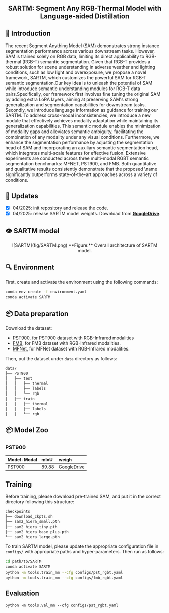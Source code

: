 <div align="center"> 

## SARTM: Segment Any RGB-Thermal Model with Language-aided Distillation</div>

</div>

## 💬 Introduction

The recent Segment Anything Model (SAM) demonstrates strong instance segmentation performance across various downstream tasks. However, SAM is trained solely on RGB data, limiting its direct applicability to RGB-thermal (RGB-T) semantic segmentation. Given that RGB-T provides a robust solution for scene understanding in adverse weather and lighting conditions, such as low light and overexposure, we propose a novel framework, SARTM, which customizes the powerful SAM for RGB-T semantic segmentation.Our key idea is to unleash the potential of SAM while introduce semantic understanding modules for RGB-T data pairs.Specifically, our framework first involves fine tuning the original SAM by adding extra LoRA layers, aiming at preserving SAM's strong generalization and segmentation capabilities for downstream tasks. Secondly, we introduce language information as guidance for training our SARTM. To address cross-modal inconsistencies, we introduce a new module that effectively achieves modality adaptation while maintaining its generalization capabilities. This semantic module enables the minimization of modality gaps and alleviates semantic ambiguity, facilitating the combination of any modality under any visual conditions. Furthermore, we enhance the segmentation performance by adjusting the segmentation head of SAM and incorporating an auxiliary semantic segmentation head, which integrates multi-scale features for effective fusion. 
Extensive experiments are conducted across three multi-modal RGBT semantic segmentation benchmarks: MFNET, PST900, and FMB. Both quantitative and qualitative results consistently demonstrate that the proposed \name  significantly outperforms state-of-the-art approaches across a variety of conditions. 

## 🚀 Updates
- [x] 04/2025: init repository and release the code.
- [x] 04/2025: release SARTM model weights. Download from [**GoogleDrive**](https://drive.google.com/drive/folders/18Y0xnkEDwxTEgFzhnIkKCGemVlfprs67?dmr=1&ec=wgc-drive-globalnav-goto).

## 👁️ SARTM model

<div align="center"> 
![SARTM](fig/SARTM.png)
**Figure:** Overall architecture of SARTM model.

</div>

## 🔍 Environment

First, create and activate the environment using the following commands: 
```bash
conda env create -f environment.yaml
conda activate SARTM
```

## 📦 Data preparation
Download the dataset:
- [PST900](https://github.com/haqishen/MFNet-pytorch), for PST900 dataset with RGB-Infrared modalities
- [FMB](https://github.com/JinyuanLiu-CV/SegMiF), for FMB dataset with RGB-Infrared modalities.
- [MFNet](https://github.com/haqishen/MFNet-pytorch), for MFNet dataset with RGB-Infrared modalities.

Then, put the dataset under `data` directory as follows:

```
data/
├── PST900
│   ├── test
│   │   ├── thermal
│   │   ├── labels
│   │   └── rgb
│   ├── train
│   │   ├── thermal
│   │   ├── labels
│   │   └── rgb
```

## 📦 Model Zoo


### PST900
| Model-Modal      | mIoU   | weigh |
| :--------------- | :----- | :----- |
| PST900      | 89.88 | [GoogleDrive](https://drive.google.com/drive/folders/18Y0xnkEDwxTEgFzhnIkKCGemVlfprs67?dmr=1&ec=wgc-drive-globalnav-goto) |

## Training

Before training, please download pre-trained SAM, and put it in the correct directory following this structure:

```text
checkpoints
├── download_ckpts.sh
├── sam2_hiera_small.pth
├── sam2_hiera_tiny.pth
├── sam2_hiera_base_plus.pth
└── sam2_hiera_large.pth
```

To train SARTM model, please update the appropriate configuration file in `configs/` with appropriate paths and hyper-parameters. Then run as follows:

```bash
cd path/to/SARTM
conda activate SARTM
python -m tools.train_mm --cfg configs/pst_rgbt.yaml
python -m tools.train_mm --cfg configs/fmb_rgbt.yaml
```

##  Evaluation

```text
python -m tools.val_mm --cfg configs/pst_rgbt.yaml
```

